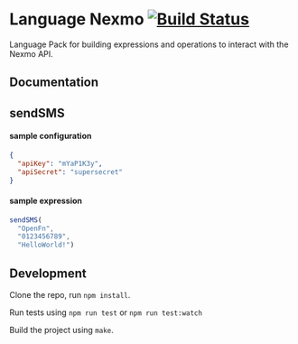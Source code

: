 Language Nexmo [![Build Status](https://travis-ci.org/OpenFn/language-nexmo.svg?branch=master)](https://travis-ci.org/OpenFn/language-nexmo)
=================

Language Pack for building expressions and operations to interact with the Nexmo API.

Documentation
-------------
## sendSMS

#### sample configuration
```json
{
  "apiKey": "mYaP1K3y",
  "apiSecret": "supersecret"
}
```

#### sample expression
```js
sendSMS(
  "OpenFn",
  "0123456789",
  "HelloWorld!")
```

Development
-----------

Clone the repo, run `npm install`.

Run tests using `npm run test` or `npm run test:watch`

Build the project using `make`.
